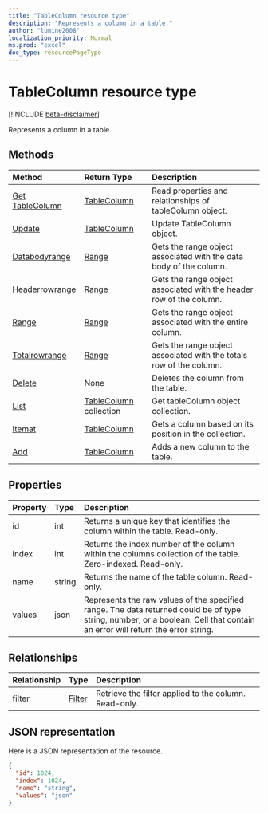 ```yaml
---
title: "TableColumn resource type"
description: "Represents a column in a table."
author: "lumine2008"
localization_priority: Normal
ms.prod: "excel"
doc_type: resourcePageType
---
```


# TableColumn resource type

[!INCLUDE [beta-disclaimer](../../includes/beta-disclaimer.md)]

Represents a column in a table.


## Methods

| Method		   | Return Type	|Description|
|:---------------|:--------|:----------|
|[Get TableColumn](../api/tablecolumn-get.md) | [TableColumn](tablecolumn.md) |Read properties and relationships of tableColumn object.|
|[Update](../api/tablecolumn-update.md) | [TableColumn](tablecolumn.md)	|Update TableColumn object. |
|[Databodyrange](../api/tablecolumn-databodyrange.md)|[Range](range.md)|Gets the range object associated with the data body of the column.|
|[Headerrowrange](../api/tablecolumn-headerrowrange.md)|[Range](range.md)|Gets the range object associated with the header row of the column.|
|[Range](../api/tablecolumn-range.md)|[Range](range.md)|Gets the range object associated with the entire column.|
|[Totalrowrange](../api/tablecolumn-totalrowrange.md)|[Range](range.md)|Gets the range object associated with the totals row of the column.|
|[Delete](../api/tablecolumn-delete.md)|None|Deletes the column from the table.|
|[List](../api/tablecolumn-list.md) | [TableColumn](tablecolumn.md) collection |Get tableColumn object collection. |
|[Itemat](../api/tablecolumncollection-itemat.md)|[TableColumn](tablecolumn.md)|Gets a column based on its position in the collection.|
|[Add](../api/tablecolumncollection-add.md)|[TableColumn](tablecolumn.md)|Adds a new column to the table.|

## Properties
| Property	   | Type	|Description|
|:---------------|:--------|:----------|
|id|int|Returns a unique key that identifies the column within the table. Read-only.|
|index|int|Returns the index number of the column within the columns collection of the table. Zero-indexed. Read-only.|
|name|string|Returns the name of the table column. Read-only.|
|values|json|Represents the raw values of the specified range. The data returned could be of type string, number, or a boolean. Cell that contain an error will return the error string.|

## Relationships
| Relationship | Type	|Description|
|:---------------|:--------|:----------|
|filter|[Filter](filter.md)|Retrieve the filter applied to the column. Read-only.|

## JSON representation

Here is a JSON representation of the resource.

<!-- {
  "blockType": "resource",
  "optionalProperties": [

  ],
  "@odata.type": "microsoft.graph.tableColumn"
}-->

```json
{
  "id": 1024,
  "index": 1024,
  "name": "string",
  "values": "json"
}

```

<!-- uuid: 8fcb5dbc-d5aa-4681-8e31-b001d5168d79
2015-10-25 14:57:30 UTC -->
<!--
{
  "type": "#page.annotation",
  "description": "TableColumn resource",
  "keywords": "",
  "section": "documentation",
  "tocPath": "",
  "suppressions": [
    "Error: /api-reference/beta/resources/tablecolumn.md:\r\n      Exception processing links.\r\n    System.ArgumentException: Link Definition was null. Link text: !INCLUDE [beta-disclaimer](../../includes/beta-disclaimer.md)\r\n      at ApiDoctor.Validation.DocFile.get_LinkDestinations()\r\n      at ApiDoctor.Validation.DocSet.ValidateLinks(Boolean includeWarnings, String[] relativePathForFiles, IssueLogger issues, Boolean requireFilenameCaseMatch, Boolean printOrphanedFiles)"
  ]
}
-->
